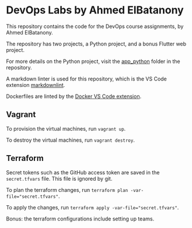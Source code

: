 # DevOps Labs by Ahmed ElBatanony

This repository contains the code for the DevOps course assignments, by Ahmed ElBatanony.

The repository has two projects, a Python project, and a bonus Flutter web project.

For more details on the Python project, visit the [app_python](app_python) folder in the repository.

A markdown linter is used for this repository, which is the VS Code extension [markdownlint](https://marketplace.visualstudio.com/items?itemName=DavidAnson.vscode-markdownlint).

Dockerfiles are linted by the [Docker VS Code extension](https://code.visualstudio.com/docs/containers/overview).

## Vagrant

To provision the virtual machines, run `vagrant up`.

To destroy the virtual machines, run `vagrant destroy`.

## Terraform

Secret tokens such as the GitHub access token are saved in the `secret.tfvars` file.
This file is ignored by git.

To plan the terraform changes, run `terraform plan -var-file="secret.tfvars"`.

To apply the changes, run `terraform apply -var-file="secret.tfvars"`.

Bonus: the terraform configurations include setting up teams.
